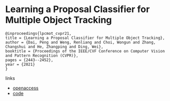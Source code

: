 # Learning a Proposal Classifier for Multiple Object Tracking

```
@inproceedings{lpcmot_cvpr21,
title = {Learning a Proposal Classifier for Multiple Object Tracking},
author = {Dai, Peng and Weng, Renliang and Choi, Wongun and Zhang, Changshui and He, Zhangping and Ding, Wei},
booktitle = {Proceedings of the IEEE/CVF Conference on Computer Vision and Pattern Recognition (CVPR)},
pages = {2443--2452},
year = {2021}
}
```
links
- [openaccess](http://openaccess.thecvf.com//content/CVPR2021/html/Dai_Learning_a_Proposal_Classifier_for_Multiple_Object_Tracking_CVPR_2021_paper.html)
- [code](https://github.com/daip13/LPC_MOT)
